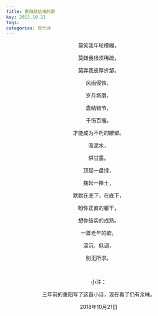 ```yaml
---
title: 重阳献给根的歌
key: 2015.10.21
tags: 
categories: 现代诗
---
```


<p align="center">莫笑我年轮模糊，
</p>
<p align="center">莫嫌我根须稀疏，
</p>
<p align="center">莫弃我皮厚折邹。
</p>
<p align="center">风雨侵蚀，
</p>
<p align="center">岁月坜磨，
</p>
<p align="center">盘结错节，
</p>
<p align="center">千伤百瘤。
</p>
<p align="center">才能成为不朽的雕塑。
</p>
<p align="center">吸泥水，
</p>
<p align="center">供甘露。
</p>
<p align="center">顶起一盘绿，
</p>
<p align="center">掬起一捧土，
</p>
<p align="center">默默在底下，在底下，
</p>
<p align="center">盼你正直的躯干，
</p>
<p align="center">想你结实的成熟。
</p>
<p align="center">一首老年的歌，
</p>
<p align="center">深沉，低调，
</p>
<p align="center">别无所求。
</p>
<p align="center"></br>
</p>
<p align="center">小注：
</p>
<p align="center">三年前的重阳写了这首小诗，现在看了仍有余味。
</p>
<p align="center">2018年10月21日
</p>
<p align="center"></br>
</p>
